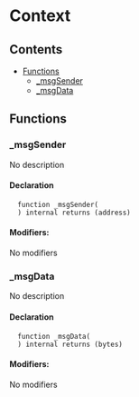 # Context





## Contents
<!-- START doctoc generated TOC please keep comment here to allow auto update -->
<!-- DON'T EDIT THIS SECTION, INSTEAD RE-RUN doctoc TO UPDATE -->

- [Functions](#functions)
  - [_msgSender](#_msgsender)
  - [_msgData](#_msgdata)

<!-- END doctoc generated TOC please keep comment here to allow auto update -->




## Functions

### _msgSender
No description


#### Declaration
```solidity
  function _msgSender(
  ) internal returns (address)
```

#### Modifiers:
No modifiers



### _msgData
No description


#### Declaration
```solidity
  function _msgData(
  ) internal returns (bytes)
```

#### Modifiers:
No modifiers





